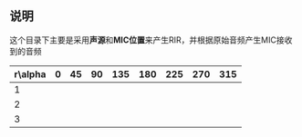 ## 说明

这个目录下主要是采用**声源**和**MIC位置**来产生RIR，并根据原始音频产生MIC接收到的音频

| r\alpha | 0  | 45 | 90 | 135 | 180 | 225 | 270 | 315 |
| :---    | :- | :- | :- | :-- | :-- | :-- | :-- | :-- |
| 1 | 
| 2 | 
| 3 | 
